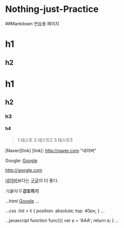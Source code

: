 # Nothing-just-Practice

##Markdown 연습용 페이지

h1
==
h2
--
# h1
## h2
### h3
#### h4

>1.테스트
>2.테스트2
>3.테스트3

[Naver][link]
[link]: http://naver.com "네이버"

Google: [Google](http://google.com)

<http://google.com>

[네이버]보다는 [구글]이 더 좋다.

[네이버]: http://naver.com
[구글]: http://google.com

*기울이기*
**강조하기**

...html
<a href="http://www.google.com/" target="blank">Google</a>
...

...css
.list > li {
    position: absolute;
    top: 40px;
}
...

...javascript
function func(){
    var a = 'AAA';
    return a;
}
...
